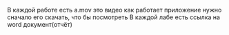 В каждой работе есть a.mov это видео как работает приложение нужно сначало его скачать, что бы посмотреть
В каждой лабе есть ссылка на word документ(отчёт)
